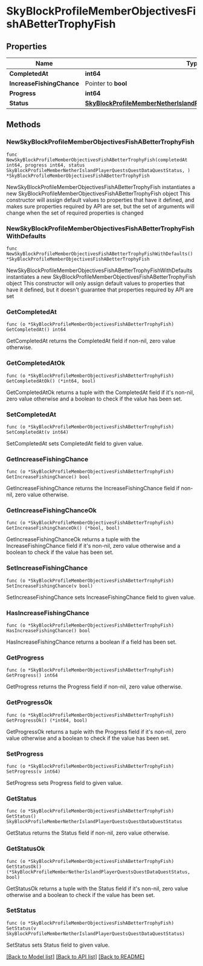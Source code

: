 # SkyBlockProfileMemberObjectivesFishABetterTrophyFish

## Properties

Name | Type | Description | Notes
------------ | ------------- | ------------- | -------------
**CompletedAt** | **int64** |  | 
**IncreaseFishingChance** | Pointer to **bool** |  | [optional] 
**Progress** | **int64** |  | 
**Status** | [**SkyBlockProfileMemberNetherIslandPlayerQuestsQuestDataQuestStatus**](SkyBlockProfileMemberNetherIslandPlayerQuestsQuestDataQuestStatus.md) |  | 

## Methods

### NewSkyBlockProfileMemberObjectivesFishABetterTrophyFish

`func NewSkyBlockProfileMemberObjectivesFishABetterTrophyFish(completedAt int64, progress int64, status SkyBlockProfileMemberNetherIslandPlayerQuestsQuestDataQuestStatus, ) *SkyBlockProfileMemberObjectivesFishABetterTrophyFish`

NewSkyBlockProfileMemberObjectivesFishABetterTrophyFish instantiates a new SkyBlockProfileMemberObjectivesFishABetterTrophyFish object
This constructor will assign default values to properties that have it defined,
and makes sure properties required by API are set, but the set of arguments
will change when the set of required properties is changed

### NewSkyBlockProfileMemberObjectivesFishABetterTrophyFishWithDefaults

`func NewSkyBlockProfileMemberObjectivesFishABetterTrophyFishWithDefaults() *SkyBlockProfileMemberObjectivesFishABetterTrophyFish`

NewSkyBlockProfileMemberObjectivesFishABetterTrophyFishWithDefaults instantiates a new SkyBlockProfileMemberObjectivesFishABetterTrophyFish object
This constructor will only assign default values to properties that have it defined,
but it doesn't guarantee that properties required by API are set

### GetCompletedAt

`func (o *SkyBlockProfileMemberObjectivesFishABetterTrophyFish) GetCompletedAt() int64`

GetCompletedAt returns the CompletedAt field if non-nil, zero value otherwise.

### GetCompletedAtOk

`func (o *SkyBlockProfileMemberObjectivesFishABetterTrophyFish) GetCompletedAtOk() (*int64, bool)`

GetCompletedAtOk returns a tuple with the CompletedAt field if it's non-nil, zero value otherwise
and a boolean to check if the value has been set.

### SetCompletedAt

`func (o *SkyBlockProfileMemberObjectivesFishABetterTrophyFish) SetCompletedAt(v int64)`

SetCompletedAt sets CompletedAt field to given value.


### GetIncreaseFishingChance

`func (o *SkyBlockProfileMemberObjectivesFishABetterTrophyFish) GetIncreaseFishingChance() bool`

GetIncreaseFishingChance returns the IncreaseFishingChance field if non-nil, zero value otherwise.

### GetIncreaseFishingChanceOk

`func (o *SkyBlockProfileMemberObjectivesFishABetterTrophyFish) GetIncreaseFishingChanceOk() (*bool, bool)`

GetIncreaseFishingChanceOk returns a tuple with the IncreaseFishingChance field if it's non-nil, zero value otherwise
and a boolean to check if the value has been set.

### SetIncreaseFishingChance

`func (o *SkyBlockProfileMemberObjectivesFishABetterTrophyFish) SetIncreaseFishingChance(v bool)`

SetIncreaseFishingChance sets IncreaseFishingChance field to given value.

### HasIncreaseFishingChance

`func (o *SkyBlockProfileMemberObjectivesFishABetterTrophyFish) HasIncreaseFishingChance() bool`

HasIncreaseFishingChance returns a boolean if a field has been set.

### GetProgress

`func (o *SkyBlockProfileMemberObjectivesFishABetterTrophyFish) GetProgress() int64`

GetProgress returns the Progress field if non-nil, zero value otherwise.

### GetProgressOk

`func (o *SkyBlockProfileMemberObjectivesFishABetterTrophyFish) GetProgressOk() (*int64, bool)`

GetProgressOk returns a tuple with the Progress field if it's non-nil, zero value otherwise
and a boolean to check if the value has been set.

### SetProgress

`func (o *SkyBlockProfileMemberObjectivesFishABetterTrophyFish) SetProgress(v int64)`

SetProgress sets Progress field to given value.


### GetStatus

`func (o *SkyBlockProfileMemberObjectivesFishABetterTrophyFish) GetStatus() SkyBlockProfileMemberNetherIslandPlayerQuestsQuestDataQuestStatus`

GetStatus returns the Status field if non-nil, zero value otherwise.

### GetStatusOk

`func (o *SkyBlockProfileMemberObjectivesFishABetterTrophyFish) GetStatusOk() (*SkyBlockProfileMemberNetherIslandPlayerQuestsQuestDataQuestStatus, bool)`

GetStatusOk returns a tuple with the Status field if it's non-nil, zero value otherwise
and a boolean to check if the value has been set.

### SetStatus

`func (o *SkyBlockProfileMemberObjectivesFishABetterTrophyFish) SetStatus(v SkyBlockProfileMemberNetherIslandPlayerQuestsQuestDataQuestStatus)`

SetStatus sets Status field to given value.



[[Back to Model list]](../README.md#documentation-for-models) [[Back to API list]](../README.md#documentation-for-api-endpoints) [[Back to README]](../README.md)


